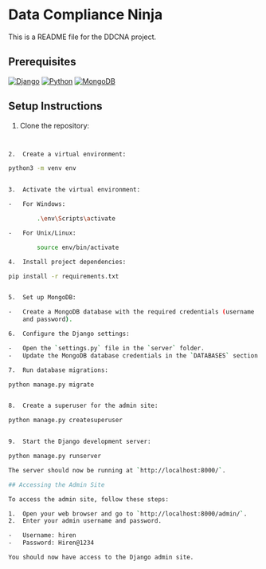 # Data Compliance Ninja


This is a README file for the DDCNA project.

## Prerequisites

[![Django](https://img.shields.io/badge/Django-3.x-brightgreen.svg)](https://www.djangoproject.com/)
[![Python](https://img.shields.io/badge/Python-3.x-blue.svg)](https://www.python.org/)
[![MongoDB](https://img.shields.io/badge/MongoDB-5.x-green.svg)](https://www.mongodb.com/)

## Setup Instructions

1.  Clone the repository:

```bash git clone https://github.com/hashptl/server.git


2.  Create a virtual environment:

python3 -m venv env


3.  Activate the virtual environment:

-   For Windows:

        .\env\Scripts\activate

-   For Unix/Linux:

        source env/bin/activate

4.  Install project dependencies:

pip install -r requirements.txt


5.  Set up MongoDB:

-   Create a MongoDB database with the required credentials (username
    and password).

6.  Configure the Django settings:

-   Open the `settings.py` file in the `server` folder.
-   Update the MongoDB database credentials in the `DATABASES` section.

7.  Run database migrations:

python manage.py migrate


8.  Create a superuser for the admin site:

python manage.py createsuperuser


9.  Start the Django development server:

python manage.py runserver

The server should now be running at `http://localhost:8000/`.

## Accessing the Admin Site

To access the admin site, follow these steps:

1.  Open your web browser and go to `http://localhost:8000/admin/`.
2.  Enter your admin username and password.

-   Username: hiren
-   Password: Hiren@1234

You should now have access to the Django admin site.




